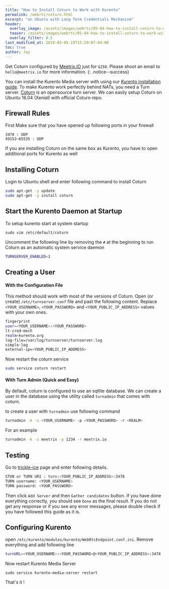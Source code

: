 ```yaml
---
title: "How to Install Coturn to Work with Kurento"
permalink: /webrtc/coturn.html
excerpt: "on Ubuntu with Long Term Credentials Mechanism"
header:
  overlay_image: /assets/images/webrtc/05-04-how-to-install-coturn-to-work-with-kurento/05-04-how-to-install-coturn-to-work-with-kurento.jpg
  teaser: /assets/images/webrtc/05-04-how-to-install-coturn-to-work-with-kurento/05-04-how-to-install-coturn-to-work-with-kurento.jpg
  overlay_filter: 0.5
last_modified_at: 2019-03-05-19T15:59:07-04:00
toc: true
author: Jay
---
```


Get Coturn configured by [Meetrix.IO](https://meetrix.io) just for `$250`.
Please shoot an email to `hello@meetrix.io` for more information.
{: .notice--success}

You can install the Kurento Media server with using our [Kurento installation guide](https://meetrix.io/webrtc/kurento.html). To make Kurento work perfectly behind NATs, you need a Turn server.
[Coturn](https://github.com/coturn/coturn) is an opensource turn server. We can easily setup Coturn on Ubuntu 16.04 (Xenial) with official Coturn repo. 

## Firewall Rules
First Make sure that you have opened up following ports in your firewall


```
3478 : UDP
49152–65535 : UDP
```

If you are installing Coturn on the same box as Kurento, you have to open additional ports for Kurento as well


## Installing Coturn
Login to Ubuntu  shell and enter following command to install Coturn


```bash
sudo apt-get -y update
sudo apt-get -y install coturn
```

## Start the Kurento Daemon at Startup
To setup kurento start at system startup

```
sudo vim /etc/default/coturn
```

Uncomment the following line by removing the `#` at the beginning to run Coturn as an automatic system service daemon
```bash
TURNSERVER_ENABLED=1
```

## Creating a User

#### With the Configuration File

This method should work with most of the versions of Coturn.
Open (or create) `/etc/turnserver.conf` file and past the following content. Replace `<YOUR_USERNAME>`, `<YOUR_PASSWORD>` and `<YOUR_PUBLIC_IP_ADDRESS>` values with your own ones.

```bash
fingerprint
user=<YOUR_USERNAME>:<YOUR_PASSWORD>
lt-cred-mech
realm=kurento.org
log-file=/var/log/turnserver/turnserver.log
simple-log
external-ip=<YOUR_PUBLIC_IP_ADDRESS>
```

Now restart the coturn service

```bash
sudo service coturn restart
```

#### With Turn Admin (Quick and Easy)

By default, coturn is configured to use an sqllite database.
We can create a user in the database using the utility called `turnadmin` that comes with coturn.

to create a user with `turnadmin` use following command
```bash
turnadmin -k -u <YOUR_USERNAME> -p <YOUR_PASSWORD> -r <REALM>
```

For an example

```bash
turnadmin -k -u meetrix -p 1234 -r meetrix.io
```

## Testing
Go to [trickle-ice](https://webrtc.github.io/samples/src/content/peerconnection/trickle-ice/) page and enter following details.

```bash
STUN or TURN URI : turn:<YOUR_PUBLIC_IP_ADDRESS>:3478
TURN username: <YOUR_USERNAME>
TURN password: <YOUR_PASSWORD>
```

Then click `Add Server` and then `Gather candidates` button. If you have done everything correctly, you should see `Done` as the final result. If you do not get any response or if you see any error messages, please double check if you have followed this guide as it is.

## Configuring Kurento

open `/etc/kurento/modules/kurento/WebRtcEndpoint.conf.ini`. Remove everything and add following line

```bash
turnURL=<YOUR_USERNAME>:<YOUR_PASSWORD>@<YOUR_PUBLIC_IP_ADDRESS>:3478
```

Now restart Kurento Media Server

`sudo service kurento-media-server restart`

That's it !